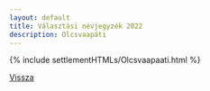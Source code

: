```yaml
---
layout: default
title: Választási névjegyzék 2022
description: Olcsvaapáti
---
```


{% include settlementHTMLs/Olcsvaapaati.html %}

[Vissza](./)